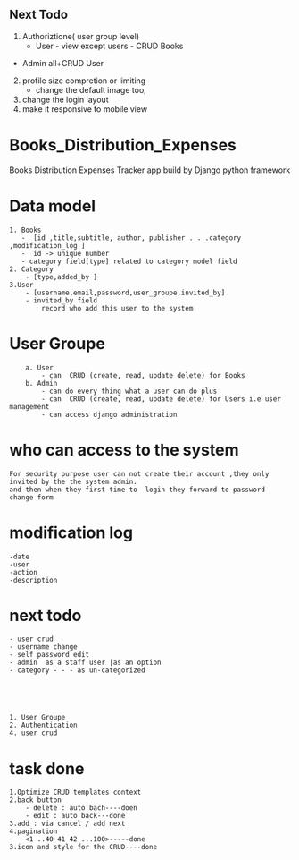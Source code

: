 ## Next Todo
 1. Authoriztione( user group level)
    - User
          - view except users 
          - CRUD Books
   - Admin
         all+CRUD User
2. profile size compretion or limiting
    - change the default image too,
3. change the login layout
4. make it responsive to mobile view  
     
     
    






# Books_Distribution_Expenses

Books Distribution Expenses Tracker app build by Django python framework

# Data model

    1. Books
       -  [id ,title,subtitle, author, publisher . . .category ,modification_log ]
       -  id -> unique number
       - category field[type] related to category model field
    2. Category
        - [type,added_by ]
    3.User
        - [username,email,password,user_groupe,invited_by]
        - invited_by field
            record who add this user to the system

# User Groupe

        a. User
            - can  CRUD (create, read, update delete) for Books
        b. Admin
            - can do every thing what a user can do plus
            - can  CRUD (create, read, update delete) for Users i.e user management
            - can access django administration

# who can access to the system

    For security purpose user can not create their account ,they only invited by the the system admin.
    and then when they first time to  login they forward to password change form

# modification log

    -date
    -user
    -action
    -description

# next todo

    - user crud
    - username change
    - self password edit
    - admin  as a staff user |as an option
    - category - - - as un-categorized





    1. User Groupe
    2. Authentication
    4. user crud

# task done

    1.Optimize CRUD templates context
    2.back button
        - delete : auto bach----doen
        - edit : auto back---done
    3.add : via cancel / add next
    4.pagination
        <1 ..40 41 42 ...100>-----done
    3.icon and style for the CRUD----done
